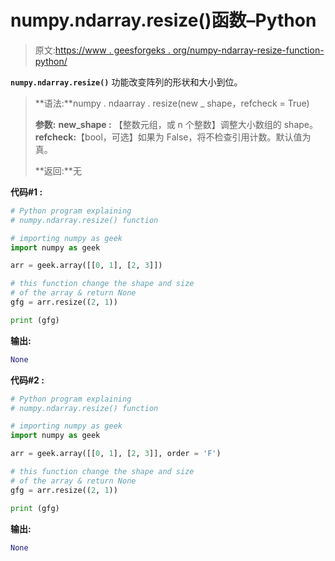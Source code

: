 # numpy.ndarray.resize()函数–Python

> 原文:[https://www . geesforgeks . org/numpy-ndarray-resize-function-python/](https://www.geeksforgeeks.org/numpy-ndarray-resize-function-python/)

**`numpy.ndarray.resize()`** 功能改变阵列的形状和大小到位。

> **语法:**numpy . ndaarray . resize(new _ shape，refcheck = True)
> 
> **参数:**
> **new_shape :** 【整数元组，或 n 个整数】调整大小数组的 shape。
> **refcheck:**【bool，可选】如果为 False，将不检查引用计数。默认值为真。
> 
> **返回:**无

**代码#1 :**

```py
# Python program explaining
# numpy.ndarray.resize() function

# importing numpy as geek 
import numpy as geek 

arr = geek.array([[0, 1], [2, 3]])

# this function change the shape and size
# of the array & return None
gfg = arr.resize((2, 1))

print (gfg)
```

**输出:**

```py
None

```

**代码#2 :**

```py
# Python program explaining
# numpy.ndarray.resize() function

# importing numpy as geek 
import numpy as geek 

arr = geek.array([[0, 1], [2, 3]], order = 'F')

# this function change the shape and size
# of the array & return None
gfg = arr.resize((2, 1))

print (gfg)
```

**输出:**

```py
None

```